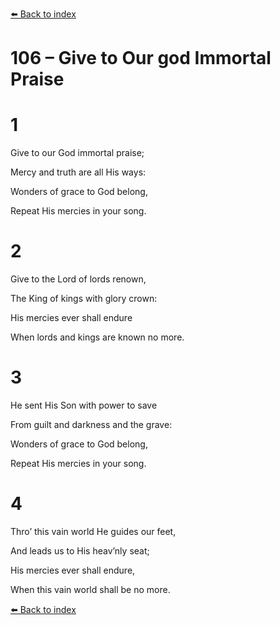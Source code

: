 [⬅️ Back to index](../README.md)

# 106 – Give to Our god Immortal Praise





# 1

Give to our God immortal praise;

Mercy and truth are all His ways:

Wonders of grace to God belong,

Repeat His mercies in your song.



# 2

Give to the Lord of lords renown,

The King of kings with glory crown:

His mercies ever shall endure

When lords and kings are known no more.



# 3

He sent His Son with power to save

From guilt and darkness and the grave:

Wonders of grace to God belong,

Repeat His mercies in your song.



# 4

Thro’ this vain world He guides our feet,

And leads us to His heav’nly seat;

His mercies ever shall endure,

When this vain world shall be no more.

[⬅️ Back to index](../README.md)
